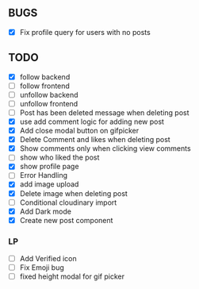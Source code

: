 ## BUGS

- [x] Fix profile query for users with no posts

## TODO

- [x] follow backend
- [ ] follow frontend
- [ ] unfollow backend
- [ ] unfollow frontend
- [ ] Post has been deleted message when deleting post
- [x] use add comment logic for adding new post
- [x] Add close modal button on gifpicker
- [x] Delete Comment and likes when deleting post
- [x] Show comments only when clicking view comments
- [ ] show who liked the post
- [x] show profile page
- [ ] Error Handling
- [x] add image upload
- [x] Delete image when deleting post
- [ ] Conditional cloudinary import
- [x] Add Dark mode
- [x] Create new post component

### LP

- [ ] Add Verified icon
- [ ] Fix Emoji bug
- [ ] fixed height modal for gif picker
